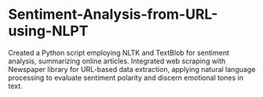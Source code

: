 # Sentiment-Analysis-from-URL-using-NLPT
Created a Python script employing NLTK and TextBlob for sentiment analysis, summarizing online articles. Integrated web scraping with Newspaper library for URL-based data extraction, applying natural language processing to evaluate sentiment polarity and discern emotional tones in text.
